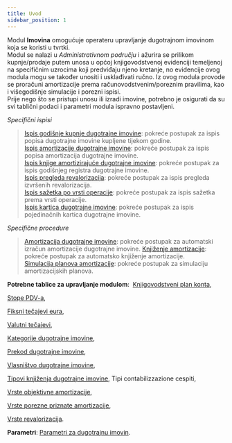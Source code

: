 ```yaml
---
title: Uvod
sidebar_position: 1
---
```


Modul **Imovina** omogućuje operateru upravljanje dugotrajnom imovinom koja se koristi u tvrtki.  
Modul se nalazi u *Administrativnom području* i ažurira se prilikom kupnje/prodaje putem unosa u općoj knjigovodstvenoj evidenciji temeljenoj na specifičnim uzrocima koji predviđaju njeno kretanje, no evidencije ovog modula mogu se također unositi i usklađivati ručno. Iz ovog modula provode se proračuni amortizacije prema računovodstvenim/poreznim pravilima, kao i višegodišnje simulacije i porezni ispisi.  
Prije nego što se pristupi unosu ili izradi imovine, potrebno je osigurati da su svi tablični podaci i parametri modula ispravno postavljeni.

*Specifični ispisi*  

> [Ispis godišnje kupnje dugotrajne imovine](/docs/finance-area/fixed-assets/reports-fixed-assets/yearly-fixed-assets-purchase): pokreće postupak za ispis popisa dugotrajne imovine kupljene tijekom godine.   
> [Ispis amortizacije dugotrajne imovine](/docs/finance-area/fixed-assets/reports-fixed-assets/fixed-assets-depreciation): pokreće postupak za ispis popisa amortizacija dugotrajne imovine.    
> [Ispis knjige amortizirajuće dugotrajne imovine](/docs/finance-area/fixed-assets/reports-fixed-assets/depreciable-fixed-assets-journal): pokreće postupak za ispis godišnjeg registra dugotrajne imovine.  
> [Ispis pregleda revalorizacija](/docs/finance-area/fixed-assets/revaluations-prospect): pokreće postupak za ispis pregleda izvršenih revalorizacija.  
> [Ispis sažetka po vrsti operacije](/docs/finance-area/fixed-assets/reports-fixed-assets/summary-per-operation-type): pokreće postupak za ispis sažetka prema vrsti operacije.   
> [Ispis kartica dugotrajne imovine](/docs/finance-area/fixed-assets/reports-fixed-assets/fixed-assets-sheets): pokreće postupak za ispis pojedinačnih kartica dugotrajne imovine.  


*Specifične procedure*

> [Amortizacija dugotrajne imovine](/docs/finance-area/fixed-assets/procedures/fixed-asset-depreciation/fixed-assets-depreciation): pokreće postupak za automatski izračun amortizacije dugotrajne imovine.
> [Knjiženje amortizacije](/docs/finance-area/fixed-assets/accounting/depreciations-accounting): pokreće postupak za automatsko knjiženje amortizacije.    
> [Simulacija planova amortizacije](/docs/finance-area/fixed-assets/depreciation-plans-simulation): pokreće postupak za simulaciju amortizacijskih planova. 


**Potrebne tablice za upravljanje modulom**: 
[Knjigovodstveni plan konta](/docs/erp-home/registers/accounting/analytic-chart-of-accounts),  

[Stope PDV-a](/docs/configurations/tables/finance/vat-rates),  

[Fiksni tečajevi eura](/docs/configurations/tables/finance/euro-fixed-exchanges),  

[Valutni tečajevi](/docs/configurations/tables/finance/currency-exchange),  

[Kategorije dugotrajne imovine](/docs/configurations/tables/finance/fixed-asset-category), 

[Prekod dugotrajne imovine](/docs/configurations/tables/finance/alternative-depreciation-plans),  

[Vlasništvo dugotrajne imovine](/docs/configurations/tables/finance/fixed-asset-precode),  

[Tipovi knjiženja dugotrajne imovine](/docs/configurations/tables/finance/fixed-asset-property), Tipi contabilizzazione cespiti,

[Vrste objektivne amortizacije](/docs/configurations/tables/finance/objective-amortization-types),  

[Vrste porezne priznate amortizacije](/docs/configurations/tables/finance/deductibility-types),  

[Vrste revalorizacija](/docs/configurations/tables/finance/revaluation-types).


**Parametri**: [Parametri za dugotrajnu imovin](/docs/configurations/parameters/finance/fixed-assets-parameters).